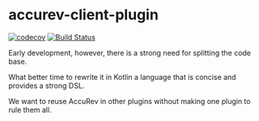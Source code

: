 # accurev-client-plugin
[![codecov](https://codecov.io/gh/ehhnwidex/accurev-client-plugin/branch/master/graph/badge.svg)](https://codecov.io/gh/ehhnwidex/accurev-client-plugin)
[![Build Status](https://travis-ci.org/ehhnwidex/accurev-client-plugin.svg?branch=master)](https://travis-ci.org/ehhnwidex/accurev-client-plugin)

Early development, however, there is a strong need for splitting the code base.

What better time to rewrite it in Kotlin a language that is concise and provides a strong DSL.

We want to reuse AccuRev in other plugins without making one plugin to rule them all.

